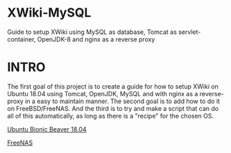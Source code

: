# XWiki-MySQL
Guide to setup XWiki using MySQL as database, Tomcat as servlet-container, OpenJDK-8 and nginx as a reverse proxy


# INTRO
The first goal of this project is to create a guide for how to setup XWiki on Ubuntu 18.04 using Tomcat, OpenJDK, MySQL and with nginx as a reverse-proxy in a easy to maintain manner.
The second goal is to add how to do it on FreeBSD/FreeNAS.
And the third is to try and make a script that can do all of this automatically, as long as there is a "recipe" for the chosen OS.


[Ubuntu Bionic Beaver 18.04](Ubuntu/BionicBeaver.18.04.md)
  
[FreeNAS](FreeBSD/FreeNAS.md)